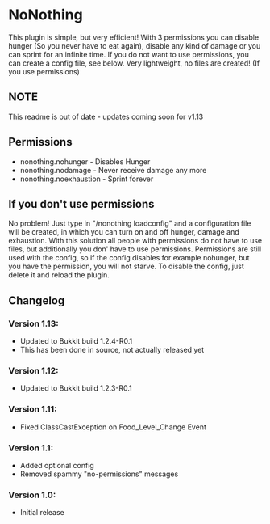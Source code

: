 # NoNothing

This plugin is simple, but very efficient!
With 3 permissions you can disable hunger (So you never have to eat again), disable any kind of damage or you can sprint for an infinite time.
If you do not want to use permissions, you can create a config file, see below.
Very lightweight, no files are created! (If you use permissions)

## NOTE

This readme is out of date - updates coming soon for v1.13

## Permissions

- nonothing.nohunger - Disables Hunger
- nonothing.nodamage - Never receive damage any more
- nonothing.noexhaustion - Sprint forever

## If you don't use permissions

No problem! Just type in "/nonothing loadconfig" and a configuration file will be created, in which you can turn on and off hunger, damage and exhaustion. With this solution all people with permissions do not have to use files, but additionally you don' have to use permissions. Permissions are still used with the config, so if the config disables for example nohunger, but you have the permission, you will not starve. To disable the config, just delete it and reload the plugin.

## Changelog

### Version 1.13:

- Updated to Bukkit build 1.2.4-R0.1
- This has been done in source, not actually released yet

### Version 1.12:

- Updated to Bukkit build 1.2.3-R0.1

### Version 1.11:

- Fixed ClassCastException on Food_Level_Change Event

### Version 1.1:

- Added optional config
- Removed spammy "no-permissions" messages

### Version 1.0:

- Initial release
